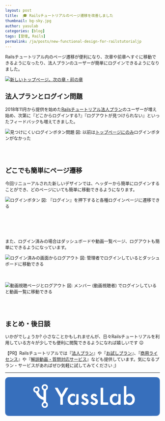 ```yaml
---
layout: post
title:  🎓 Railsチュートリアルのページ遷移を改善しました
thumbnail: bg-sky.jpg
author: yasulab
categories: [blog]
tags: [登壇, Rails]
permalink: /ja/posts/new-functional-design-for-railstutorialjp
---
```


Railsチュートリアル内のページ遷移が便利になり、次章や前章へすぐに移動できるようになったり、法人プランのユーザーが簡単にログインできるようになりました。

[![新しいトップページ。次の章・前の章](https://i.gyazo.com/e333ad36b5baab2348931dd3fb5bb7cb.png)](https://railstutorial.jp)

## 法人プランとログイン問題

2018年11月から提供を始めた[Railsチュートリアル法人プラン](https://railstutorial.jp/business)のユーザーが増え始め、次第に『どこからログインする?』『ログアウトが見つけられない』といったフィードバックも増えてきました。

<div class="center" style="padding-bottom: 50px;">
  <img alt="見つけにくいログインボタン問題" src="https://i.gyazo.com/f81594c8e1a7cb2ce4bb7ba412be83b5.png" />
  図: 以前は<a href="https://railstutorial.jp/#business">トップページにのみ</a>ログインボタンがなかった
</div>

## どこでも簡単にページ遷移

今回リニューアルされた新しいデザインでは、ヘッダーから簡単にログインすることができ、どのページにいても簡単に移動できるようになります。

<div class="center" style="padding-bottom: 80px;">
  <img alt="ログインボタン" src="https://i.gyazo.com/48bd403f9f3da4249b9057cb9b4103a1.png" />
  図: 『ログイン』を押下すると各種ログインページに遷移できる
</div>

また、ログイン済みの場合はダッシュボードや動画一覧ページ、ログアウトも簡単にできるようになっています。

<div class="center" style="padding-bottom: 50px;">
  <img alt="ログイン済みの画面からログアウト" src="https://i.gyazo.com/1b35f3730f546444285128b98f5f72a7.png" />
  図: 管理者でログインしているとダッシュボードに移動できる
</div>


<div class="center" style="padding-bottom: 50px;">
  <img alt="動画視聴ページとログアウト" src="https://i.gyazo.com/84a3e421ebbda67fb49df95bcd94a0e6.png" />
  図: メンバー (動画視聴者) でログインしていると動画一覧に移動できる
</div>


## まとめ・後日談

いかがでしょうか? 小さなことかもしれませんが、日々Railsチュートリアルを利用している方々が少しでも便利に閲覧できるようになれば嬉しいです 😉

【PR】Railsチュートリアルでは『[法人プラン](https://railstutorial.jp/business)』や『[お試しプラン](https://railstutorial.jp/trial)』、『[商用ライセンス](https://railstutorial.jp/#license)』や『[解説動画・質問対応サービス](https://railstutorial.jp/#service)』なども提供しています。気になるプラン・サービスがあればぜひ気軽に試してみてください ;)

-----

[![YassLab Inc.](/img/logos/800x200.png)](/)


